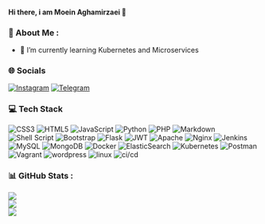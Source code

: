 #### Hi there, i am Moein Aghamirzaei 👋

### 💫 About Me :
- 🌱 I’m currently learning Kubernetes and Microservices

### 🌐 Socials
[![Instagram](https://img.shields.io/badge/Instagram-%23E4405F.svg?logo=Instagram&logoColor=white)](https://instagram.com/mr.moein.a) [![Telegram](https://img.shields.io/badge/Telegram-%2326A5E4.svg?logo=telegram&logoColor=white)](https://t.me/moein_codeine) 

### 💻 Tech Stack
![CSS3](https://img.shields.io/badge/css3-%231572B6.svg?style=for-the-badge&logo=css3&logoColor=white) ![HTML5](https://img.shields.io/badge/html5-%23E34F26.svg?style=for-the-badge&logo=html5&logoColor=white) ![JavaScript](https://img.shields.io/badge/javascript-%23323330.svg?style=for-the-badge&logo=javascript&logoColor=%23F7DF1E) ![Python](https://img.shields.io/badge/python-3670A0?style=for-the-badge&logo=python&logoColor=ffdd54) ![PHP](https://img.shields.io/badge/php-%23777BB4.svg?style=for-the-badge&logo=php&logoColor=white) ![Markdown](https://img.shields.io/badge/markdown-%23000000.svg?style=for-the-badge&logo=markdown&logoColor=white) ![Shell Script](https://img.shields.io/badge/shell_script-%23121011.svg?style=for-the-badge&logo=gnu-bash&logoColor=white) ![Bootstrap](https://img.shields.io/badge/bootstrap-%23563D7C.svg?style=for-the-badge&logo=bootstrap&logoColor=white) ![Flask](https://img.shields.io/badge/flask-%23000.svg?style=for-the-badge&logo=flask&logoColor=white) ![JWT](https://img.shields.io/badge/JWT-black?style=for-the-badge&logo=JSON%20web%20tokens) ![Apache](https://img.shields.io/badge/apache-%23D42029.svg?style=for-the-badge&logo=apache&logoColor=white) ![Nginx](https://img.shields.io/badge/nginx-%23009639.svg?style=for-the-badge&logo=nginx&logoColor=white) ![Jenkins](https://img.shields.io/badge/jenkins-%232C5263.svg?style=for-the-badge&logo=jenkins&logoColor=white) ![MySQL](https://img.shields.io/badge/mysql-%2300f.svg?style=for-the-badge&logo=mysql&logoColor=white) ![MongoDB](https://img.shields.io/badge/MongoDB-%234ea94b.svg?style=for-the-badge&logo=mongodb&logoColor=white) ![Docker](https://img.shields.io/badge/docker-%230db7ed.svg?style=for-the-badge&logo=docker&logoColor=white) ![ElasticSearch](https://img.shields.io/badge/-ElasticSearch-005571?style=for-the-badge&logo=elasticsearch) ![Kubernetes](https://img.shields.io/badge/kubernetes-%23326ce5.svg?style=for-the-badge&logo=kubernetes&logoColor=white) ![Postman](https://img.shields.io/badge/Postman-FF6C37?style=for-the-badge&logo=postman&logoColor=white) ![Vagrant](https://img.shields.io/badge/vagrant-%231563FF.svg?style=for-the-badge&logo=vagrant&logoColor=white) ![wordpress](https://img.shields.io/badge/wordpress-:?style=for-the-badge&logoColor=white&color=0073aa&logo=wordpress) ![linux](https://img.shields.io/badge/linux-%23000.svg?style=for-the-badge&logo=linux&logoColor=white) ![ci/cd](https://img.shields.io/badge/ci/cd-:?style=for-the-badge&logoColor=white&color=FC6D26&logo=gitlab)

### 📊 GitHub Stats :
![](https://github-readme-stats.vercel.app/api?username=mrmoein&theme=dark&hide_border=false&include_all_commits=true&count_private=true)<br/>
![](https://github-readme-streak-stats.herokuapp.com/?user=mrmoein&theme=dark&hide_border=false)<br/>
![](https://github-readme-stats.vercel.app/api/top-langs/?username=mrmoein&theme=dark&hide_border=false&include_all_commits=true&count_private=true&layout=compact)
